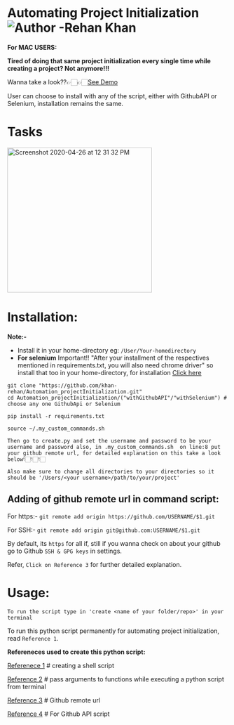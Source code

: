 # Automating Project Initialization ![Author -Rehan Khan](https://img.shields.io/badge/Author-Rehan%20Khan-blue)

**For MAC USERS:**

**Tired of doing that same project initialization every single time while creating a project? Not anymore!!!**
 
 Wanna take a look??👉🏻👉🏻[See Demo](https://drive.google.com/file/d/1fxOUDBTTRx7c5eJ0y71_0DURdgcm6gq-/view?usp=sharing)
 
User can choose to install with any of the script, either with GithubAPI or Selenium, installation remains the same.

# Tasks

<img width="330" alt="Screenshot 2020-04-26 at 12 31 32 PM" src="https://user-images.githubusercontent.com/42263217/80300394-e8a44280-87b9-11ea-8e26-1e915f503f83.png">

# Installation:

**Note:-**

- Install it in your home-directory eg: `/User/Your-homedirectory`
- **For selenium** Important!! "After your installment of the respectives mentioned in requirements.txt, you will also need chrome driver" so install that too in your home-directory, for installation [Click here](https://chromedriver.chromium.org/)

```
git clone "https://github.com/khan-rehan/Automation_projectInitialization.git"
cd Automation_projectInitialization/("withGithubAPI"/"withSelenium") # choose any one GithubApi or Selenium

pip install -r requirements.txt

source ~/.my_custom_commands.sh

Then go to create.py and set the username and password to be your username and password also, in .my_custom_commands.sh  on line:8 put your github remote url, for detailed explanation on this take a look below👇🏻👇🏻👇🏻

Also make sure to change all directories to your directories so it should be '/Users/<your username>/path/to/your/project'
```

## Adding of github remote url in command script:

For https:- `git remote add origin https://github.com/USERNAME/$1.git`

For SSH:- `git remote add origin git@github.com:USERNAME/$1.git`

By default, its `https` for all if, still if you wanna check on about your github go to Github `SSH & GPG keys` in settings.

Refer, `Click on Reference 3` for further detailed explanation.

# Usage:

```
To run the script type in 'create <name of your folder/repo>' in your terminal
```

 To run this python script permanently for automating project initialization, read `Reference 1`.

**Refereneces used to create this python script:**

[Referenece 1](https://medium.com/devnetwork/how-to-create-your-own-custom-terminal-commands-c5008782a78e) # creating a shell script

[Reference 2](https://askubuntu.com/questions/430196/how-to-pass-arguments-to-functions-while-executing-a-python-script-from-terminal) # pass arguments to functions while executing a python script from terminal

[Reference 3](https://help.github.com/en/github/using-git/changing-a-remotes-url) # Github remote url

[Reference 4](https://github.com/PyGithub/PyGithub) # For Github API script
